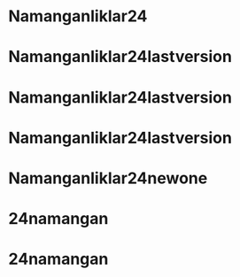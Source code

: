 # Namanganliklar24
# Namanganliklar24lastversion
# Namanganliklar24lastversion
# Namanganliklar24lastversion
# Namanganliklar24newone
# 24namangan
# 24namangan
